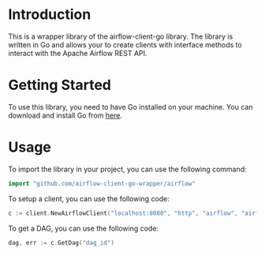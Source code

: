 # Introduction 
This is a wrapper library of the airflow-client-go library. The library is written in Go and allows your to create clients with interface methods to interact with the Apache Airflow REST API.

# Getting Started
To use this library, you need to have Go installed on your machine. You can download and install Go from [here](https://golang.org/dl/).

# Usage
To import the library in your project, you can use the following command:
```go
import "github.com/airflow-client-go-wrapper/airflow"
```

To setup a client, you can use the following code:
```go
c := client.NewAirflowClient("localhost:8080", "http", "airflow", "airflow")
```

To get a DAG, you can use the following code:
```go
dag, err := c.GetDag("dag_id")
```
